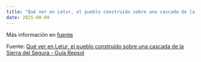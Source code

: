 ```yaml
---
title: "Qué ver en Letur, el pueblo construido sobre una cascada de la Sierra del Segura - Guía Repsol"
date: 2025-08-09
---
```


Más información en [fuente](https://news.google.com/rss/articles/CBMihgFBVV95cUxPZy1IbUZoR3JxcDY2R250cUYzcVNqN2xiMEU5REdOR2JYdFFlM0RjSlZyWHprOWhhb2J6SnpWem85MEJ6elkyTE9nMkZqSVgyaDFvQVdyTjV6LThSUFlfTTA0aXhFMklBNGxQMjIySkhjWjB4NjV0UEpHMVZYbHZlSzdvQ0MxQQ?oc=5)

Fuente: [Qué ver en Letur, el pueblo construido sobre una cascada de la Sierra del Segura - Guía Repsol](https://news.google.com/rss/articles/CBMihgFBVV95cUxPZy1IbUZoR3JxcDY2R250cUYzcVNqN2xiMEU5REdOR2JYdFFlM0RjSlZyWHprOWhhb2J6SnpWem85MEJ6elkyTE9nMkZqSVgyaDFvQVdyTjV6LThSUFlfTTA0aXhFMklBNGxQMjIySkhjWjB4NjV0UEpHMVZYbHZlSzdvQ0MxQQ?oc=5)
